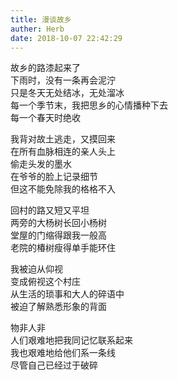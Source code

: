 ```yaml
---
title: 漫谈故乡
auther: Herb
date: 2018-10-07 22:42:29
---
```

故乡的路漆起来了\
下雨时，没有一条再会泥泞\
只是冬天无处结冰，无处溜冰\
每一个季节末，我把思乡的心情播种下去\
每一个春天时绝收

我背对故土逃走，又摸回来\
在所有血脉相连的亲人头上\
偷走头发的墨水\
在爷爷的脸上记录细节\
但这不能免除我的格格不入

回村的路又短又平坦\
两旁的大杨树长回小杨树\
堂屋的门缩得跟我一般高\
老院的椿树瘦得单手能环住

我被迫从仰视\
变成俯视这个村庄\
从生活的琐事和大人的碎语中\
被迫了解熟悉形象的背面

物非人非\
人们艰难地把我同记忆联系起来\
我也艰难地给他们系一条线\
尽管自己已经过于破碎

